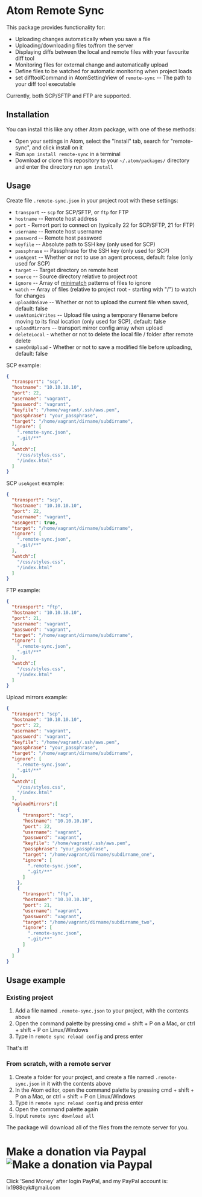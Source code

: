 # Atom Remote Sync
This package provides functionality for:
- Uploading changes automatically when you save a file
- Uploading/downloading files to/from the server
- Displaying diffs between the local and remote files with your favourite diff tool
- Monitoring files for external change and automatically upload
- Define files to be watched for automatic monitoring when project loads
- set difftoolCommand in AtomSettingView of `remote-sync` -- The path to your diff tool executable

Currently, both SCP/SFTP and FTP are supported.

## Installation
You can install this like any other Atom package, with one of these methods:
- Open your settings in Atom, select the "Install" tab, search for "remote-sync", and click install on it
- Run `apm install remote-sync` in a terminal
- Download or clone this repository to your `~/.atom/packages/` directory and enter the directory run `apm install`

## Usage
Create file `.remote-sync.json` in your project root with these settings:
- `transport` -- `scp` for SCP/SFTP, or `ftp` for FTP
- `hostname` -- Remote host address
- `port` - Remort port to connect on (typically 22 for SCP/SFTP, 21 for FTP)
- `username` -- Remote host username
- `password` -- Remote host password
- `keyfile` -- Absolute path to SSH key (only used for SCP)
- `passphrase` -- Passphrase for the SSH key (only used for SCP)
- `useAgent` -- Whether or not to use an agent process, default: false (only used for SCP)
- `target` -- Target directory on remote host
- `source` -- Source directory relative to project root
- `ignore` -- Array of [minimatch](https://github.com/isaacs/minimatch) patterns of files to ignore
- `watch` -- Array of files (relative to project root - starting with "/") to watch for changes
- `uploadOnSave` -- Whether or not to upload the current file when saved, default: false
- `useAtomicWrites` -- Upload file using a temporary filename before moving to its final location (only used for SCP), default: false
- `uploadMirrors` -- transport mirror config array when upload
- `deleteLocal` - whether or not to delete the local file / folder after remote delete
- `saveOnUpload` - Whether or not to save a modified file before uploading, default: false

SCP example:

```json
{
  "transport": "scp",
  "hostname": "10.10.10.10",
  "port": 22,
  "username": "vagrant",
  "password": "vagrant",
  "keyfile": "/home/vagrant/.ssh/aws.pem",
  "passphrase": "your_passphrase",
  "target": "/home/vagrant/dirname/subdirname",
  "ignore": [
    ".remote-sync.json",
    ".git/**"
  ],
  "watch":[
    "/css/styles.css",
    "/index.html"
  ]
}
```

SCP `useAgent` example:

```json
{
  "transport": "scp",
  "hostname": "10.10.10.10",
  "port": 22,
  "username": "vagrant",
  "useAgent": true,
  "target": "/home/vagrant/dirname/subdirname",
  "ignore": [
    ".remote-sync.json",
    ".git/**"
  ],
  "watch":[
    "/css/styles.css",
    "/index.html"
  ]
}
```

FTP example:

```json
{
  "transport": "ftp",
  "hostname": "10.10.10.10",
  "port": 21,
  "username": "vagrant",
  "password": "vagrant",
  "target": "/home/vagrant/dirname/subdirname",
  "ignore": [
    ".remote-sync.json",
    ".git/**"
  ],
  "watch":[
    "/css/styles.css",
    "/index.html"
  ]
}
```

Upload mirrors example:

```json
{
  "transport": "scp",
  "hostname": "10.10.10.10",
  "port": 22,
  "username": "vagrant",
  "password": "vagrant",
  "keyfile": "/home/vagrant/.ssh/aws.pem",
  "passphrase": "your_passphrase",
  "target": "/home/vagrant/dirname/subdirname",
  "ignore": [
    ".remote-sync.json",
    ".git/**"
  ],
  "watch":[
    "/css/styles.css",
    "/index.html"
  ],
  "uploadMirrors":[
    {
      "transport": "scp",
      "hostname": "10.10.10.10",
      "port": 22,
      "username": "vagrant",
      "password": "vagrant",
      "keyfile": "/home/vagrant/.ssh/aws.pem",
      "passphrase": "your_passphrase",
      "target": "/home/vagrant/dirname/subdirname_one",
      "ignore": [
        ".remote-sync.json",
        ".git/**"
      ]
    },
    {
      "transport": "ftp",
      "hostname": "10.10.10.10",
      "port": 21,
      "username": "vagrant",
      "password": "vagrant",
      "target": "/home/vagrant/dirname/subdirname_two",
      "ignore": [
        ".remote-sync.json",
        ".git/**"
      ]
    }
  ]
}
```

## Usage example
### Existing project
1. Add a file named `.remote-sync.json` to your project, with the contents above
2. Open the command palette by pressing cmd + shift + P on a Mac, or ctrl + shift + P on Linux/Windows
3. Type in `remote sync reload config` and press enter

That's it!

### From scratch, with a remote server
1. Create a folder for your project, and create a file named `.remote-sync.json` in it with the contents above
2. In the Atom editor, open the command palette by pressing cmd + shift + P on a Mac, or ctrl + shift + P on Linux/Windows
3. Type in `remote sync reload config` and press enter
4. Open the command palette again
5. Input `remote sync download all`

The package will download all of the files from the remote server for you.

# Make a donation via Paypal ![Make a donation via Paypal](https://www.paypalobjects.com/en_US/i/btn/btn_donate_SM.gif)
Click 'Send Money' after login PayPal, and my PayPal account is: lx1988cyk#gmail.com
